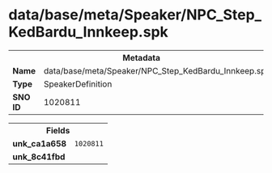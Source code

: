 <h1>data/base/meta/Speaker/NPC_Step_KedBardu_Innkeep.spk</h1><table><tr><th colspan="100%">Metadata</th></tr><tr><td><b>Name</b></td><td>data/base/meta/Speaker/NPC_Step_KedBardu_Innkeep.spk</td></tr><tr><td><b>Type</b></td><td>SpeakerDefinition</td></tr><tr><td><b>SNO ID</b></td><td>1020811</td></tr></table>

<table><tr><th colspan="100%">Fields</th></tr><tr><td><b>unk_ca1a658</b></td><td><code>1020811</code></td></tr><tr><td><b>unk_8c41fbd</b></td><td></td></tr></table>

